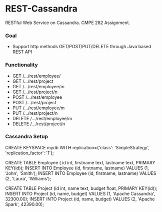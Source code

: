 # REST-Cassandra #

RESTful Web Service on Cassandra. CMPE 282 Assignment. 

### Goal ###

* Support http methods GET/POST/PUT/DELETE through Java based REST API

### Functionality ###
* GET /.../rest/employee/
* GET /.../rest/project
* GET /.../rest/employee/m
* GET /.../rest/project/n
* POST /.../rest/employee
* POST /.../rest/project
* PUT /.../rest/employee/m
* PUT /.../rest/project/n
* DELETE /.../rest/employee/m
* DELETE /.../rest/project/n

### Cassandra Setup ###

CREATE KEYSPACE mydb WITH replication={'class': 'SimpleStrategy', 'replication_factor': '1'};

CREATE TABLE Employee ( id int, firstname text, lastname text, PRIMARY KEY(id));
INSERT INTO Employee (id, firstname, lastname) VALUES (1, 'John', 'Smith');
INSERT INTO Employee (id, firstname, lastname) VALUES (2, 'Laura', 'Williams');

CREATE TABLE Project (id int, name text, budget float, PRIMARY KEY(id));
INSERT INTO Project (id, name, budget) VALUES (1, 'Apache Cassandra', 32300.00);
INSERT INTO Project (id, name, budget) VALUES (2, 'Apache Spark', 42390.00);
